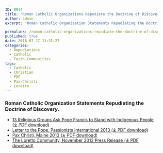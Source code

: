 ```yaml
---
ID: 8914
title: "Roman Catholic Organizations Repudiate the Doctrine of Discovery"
author: admin
excerpt: "Roman Catholic Organization Statements Repudiating the Doctrine of Discovery."

permalink: /roman-catholic-organizations-repudiate-the-doctrine-of-discovery/
published: true
date: 2018-07-27 11:31:27
categories:
  - Repudiations
  - Catholic
  - Faith-Communities
tags:
  - Catholic
  - Christian
  - PDF
  - Pax-Christi
  - Loretto
---
```

### Roman Catholic Organization Statements Repudiating the Doctrine of Discovery.

*   [13 Religious Groups Ask Pope Francis to Stand with Indigenous People (⤓ PDF download)](/assets/pdfs/13-groups.pdf)
*   [Letter to the Pope, Passionists International 2013 (⤓ PDF download)](/assets/pdfs/Passsionists-letter.pdf)
*   [Pax Christi, Maine 2013 (⤓ PDF download)](/assets/pdfs/pax-christi-article.pdf)
*   [The Loretto Community, November 2013 Press Release (⤓ PDF download)](/assets/pdfs/Loretto-Press-Release.pdf)
